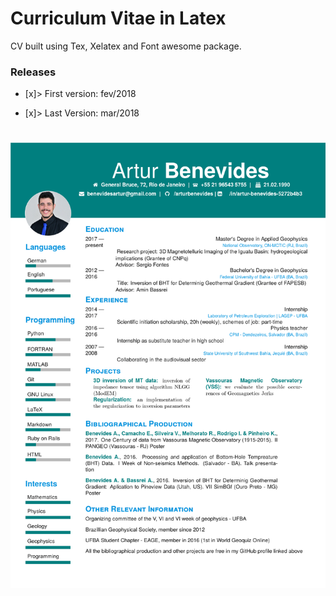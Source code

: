 # Curriculum Vitae in Latex

CV built using Tex, Xelatex and Font awesome package.

### Releases

- [x]> First version: fev/2018

- [x]> Last Version: mar/2018
#

<img src='https://github.com/arturbenevides/cv/blob/master/canvas.png' width=1000> 
